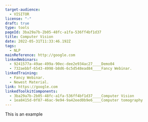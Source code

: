 ```yaml
---
target-audience:
  - VISITOR
license: "-"
draft: true
type: tools
pageId: 3ba29a7b-2b05-48fc-a1fa-536ff4bf1d37
title: Computer Vision
date: 2022-05-31T11:33:46.192Z
tags:
  - NLP
mainReference: http://google.com
linkedWebinars:
  - 9241577a-49ae-499a-90ec-dee2e934ac27____Demo04
  - 732aebbf-6543-4998-b8d6-6c5d548ead84____Fancy Webinar.
linkedTraining:
  - Fancy Webinar.
  - Newest Material.
link: https://google.com
linkedToolkitComponents:
  - 3ba29a7b-2b05-48fc-a1fa-536ff4bf1d37____Computer Vision
  - 1ea8415d-0f87-46ac-9e94-9a42eed0b9e6____Computer tomography
---
```

This is an example